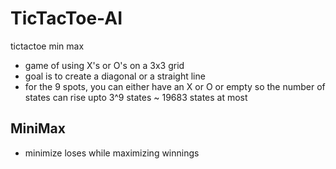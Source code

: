 # TicTacToe-AI

tictactoe min max

- game of using X's or O's on a 3x3 grid
- goal is to create a diagonal or a straight line
- for the 9 spots, you can either have an X or O or empty so the number of states can rise upto 3^9 states ~ 19683 states at most

## MiniMax

- minimize loses while maximizing winnings